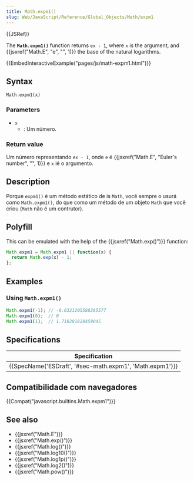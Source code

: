 ```yaml
---
title: Math.expm1()
slug: Web/JavaScript/Reference/Global_Objects/Math/expm1
---
```


{{JSRef}}

The **`Math.expm1()`** function returns `ex - 1`, where `x` is the argument, and {{jsxref("Math.E", "e", "", 1)}} the base of the natural logarithms.

{{EmbedInteractiveExample("pages/js/math-expm1.html")}}

## Syntax

```
Math.expm1(x)
```

### Parameters

- `x`
  - : Um número.

### Return value

Um número representando `ex - 1`, onde `e` é {{jsxref("Math.E", "Euler's number", "", 1)}} e `x` ié o argumento.

## Description

Porque `expm1()` é um método estático de is `Math`, você sempre o usurá como `Math.expm1()`, do que como um método de um objeto `Math` que você criou (`Math` não é um contrutor).

## Polyfill

This can be emulated with the help of the {{jsxref("Math.exp()")}} function:

```js
Math.expm1 = Math.expm1 || function(x) {
  return Math.exp(x) - 1;
};
```

## Examples

### Using `Math.expm1()`

```js
Math.expm1(-1); // -0.6321205588285577
Math.expm1(0);  // 0
Math.expm1(1);  // 1.718281828459045
```

## Specifications

| Specification                                                                |
| ---------------------------------------------------------------------------- |
| {{SpecName('ESDraft', '#sec-math.expm1', 'Math.expm1')}} |

## Compatibilidade com navegadores

{{Compat("javascript.builtins.Math.expm1")}}

## See also

- {{jsxref("Math.E")}}
- {{jsxref("Math.exp()")}}
- {{jsxref("Math.log()")}}
- {{jsxref("Math.log10()")}}
- {{jsxref("Math.log1p()")}}
- {{jsxref("Math.log2()")}}
- {{jsxref("Math.pow()")}}
